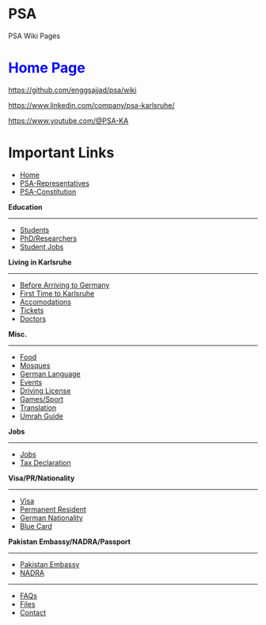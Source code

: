 # PSA
PSA Wiki Pages
#  <span style="color:blue">Home Page</span>
https://github.com/enggsajjad/psa/wiki

https://www.linkedin.com/company/psa-karlsruhe/

https://www.youtube.com/@PSA-KA

# Important Links

* [Home](https://github.com/enggsajjad/psa/wiki/Home)
* [PSA-Representatives](https://github.com/enggsajjad/psa/wiki/PSA-Representatives)
* [PSA-Constitution](https://github.com/enggsajjad/psa/wiki/Constitution)

**Education**

***

* [Students](https://github.com/enggsajjad/psa/wiki/Students)
* [PhD/Researchers](https://github.com/enggsajjad/psa/wiki/PhD)
* [Student Jobs](https://github.com/enggsajjad/psa/wiki/Student-Jobs)

**Living in Karlsruhe**

***

* [Before Arriving to Germany](https://github.com/enggsajjad/psa/wiki/Before-Arriving-to-Germany)
* [First Time to Karlsruhe](https://github.com/enggsajjad/psa/wiki/First-Time-to-Karlsruhe)
* [Accomodations](https://github.com/enggsajjad/psa/wiki/Accomodation)
* [Tickets](https://github.com/enggsajjad/psa/wiki/Tickets)
* [Doctors](https://github.com/enggsajjad/psa/wiki/Doctors)

**Misc.**

***

* [Food](https://github.com/enggsajjad/psa/wiki/Food)
* [Mosques](https://github.com/enggsajjad/psa/wiki/Mosques)
* [German Language](https://github.com/enggsajjad/psa/wiki/German-Language)
* [Events](https://github.com/enggsajjad/psa/wiki/Events)
* [Driving License](https://github.com/enggsajjad/psa/wiki/Driving-License)
* [Games/Sport](https://github.com/enggsajjad/psa/wiki/Sport)
* [Translation](https://github.com/enggsajjad/psa/wiki/Translation)
* [Umrah Guide](https://github.com/enggsajjad/psa/wiki/Umrah-Guide)

**Jobs**

***

* [Jobs](https://github.com/enggsajjad/psa/wiki/Jobs)
* [Tax Declaration](https://github.com/enggsajjad/psa/wiki/Tax-Declaration)

**Visa/PR/Nationality**

***

* [Visa](https://github.com/enggsajjad/psa/wiki/Visa)
* [Permanent Resident](https://github.com/enggsajjad/psa/wiki/Permanent-Resident)
* [German Nationality](https://github.com/enggsajjad/psa/wiki/German-Nationality)
* [Blue Card](https://github.com/enggsajjad/psa/wiki/Blue-Card)

**Pakistan Embassy/NADRA/Passport**

***

* [Pakistan Embassy](https://github.com/enggsajjad/psa/wiki/Pakistan-Embassy)
* [NADRA](https://github.com/enggsajjad/psa/wiki/NADRA)

***

* [FAQs](https://github.com/enggsajjad/psa/wiki/FAQs)
* [Files](https://github.com/enggsajjad/psa/wiki/Files)
* [Contact](https://github.com/enggsajjad/psa/wiki/Contact)
